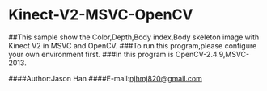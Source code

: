 Kinect-V2-MSVC-OpenCV
=====================
##This sample show the Color,Depth,Body index,Body skeleton image with Kinect V2 in MSVC and OpenCV.
###To run this program,please configure your own environment first.
###In this program is OpenCV-2.4.9,MSVC-2013.

####Author:Jason Han
####E-mail:njhmj820@gmail.com

